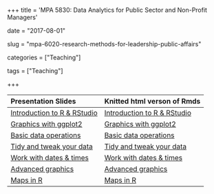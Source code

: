 +++
title = 'MPA 5830: Data Analytics for Public Sector and Non-Profit Managers'

date = "2017-08-01"

slug =  "mpa-6020-research-methods-for-leadership-public-affairs"

categories = ["Teaching"]

tags = ["Teaching"]

+++


| Presentation Slides | Knitted html verson of Rmds |
| :----  | :-----                     |
| [Introduction to R & RStudio](https://aniruhil.org/teaching/mpa2/module01.html) | [Introduction to R & RStudio](https://aniruhil.org/teaching/mpa2/Module01_forClass.html) |
| [Graphics with ggplot2](https://aniruhil.org/teaching/mpa2/module02.html) | [Graphics with ggplot2](https://aniruhil.org/teaching/mpa2/Module02_forClass.html) | 
| [Basic data operations](https://aniruhil.org/teaching/mpa2/Module03.html) | [Basic data operations](https://aniruhil.org/teaching/mpa2/Module03_forClass.html) | 
| [Tidy and tweak your data](https://aniruhil.org/teaching/mpa2/Module04.html) | [Tidy and tweak your data](https://aniruhil.org/teaching/mpa2/Module04_forClass.html) |
| [Work with dates & times](https://aniruhil.org/teaching/mpa2/Module05.html) | [Work with dates & times](https://aniruhil.org/teaching/mpa2/Module05_forClass.html) | 
| [Advanced graphics](https://aniruhil.org/teaching/mpa2/Module06.html) | [Advanced graphics](https://aniruhil.org/teaching/mpa2/Module06_forClass.html) | 
| [Maps in  R](https://aniruhil.org/teaching/mpa2/Module07.html) | [Maps  in R](https://aniruhil.org/teaching/mpa2/Module07_forClass.html) | 





 
